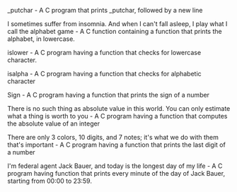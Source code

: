 _putchar - A C program that prints _putchar, followed by a new line

I sometimes suffer from insomnia. And when I can't fall asleep, I play what I call the alphabet game - A C function containing a  function that prints the alphabet, in lowercase.

islower - A C program having a function that checks for lowercase character.

isalpha - A C program having a function that checks for alphabetic character

Sign - A C program having a function that prints the sign of a number

There is no such thing as absolute value in this world. You can only estimate what a thing is worth to you - A C program having a function that computes the absolute value of an integer

There are only 3 colors, 10 digits, and 7 notes; it's what we do with them that's important -  A C program having a function that prints the last digit of a number

I'm federal agent Jack Bauer, and today is the longest day of my life - A C program having function that prints every minute of the day of Jack Bauer, starting from 00:00 to 23:59.

